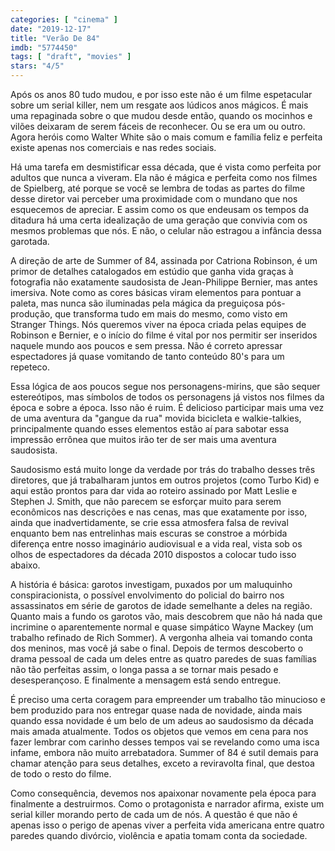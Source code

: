 ```yaml
---
categories: [ "cinema" ]
date: "2019-12-17"
title: "Verão De 84"
imdb: "5774450"
tags: [ "draft", "movies" ]
stars: "4/5"
---
```

Após os anos 80 tudo mudou, e por isso este não é um filme espetacular sobre um serial killer, nem um resgate aos lúdicos anos mágicos. É mais uma repaginada sobre o que mudou desde então, quando os mocinhos e vilões deixaram de serem fáceis de reconhecer. Ou se era um ou outro. Agora heróis como Walter White são o mais comum e família feliz e perfeita existe apenas nos comerciais e nas redes sociais.

Há uma tarefa em desmistificar essa década, que é vista como perfeita por adultos que nunca a viveram. Ela não é mágica e perfeita como nos filmes de Spielberg, até porque se você se lembra de todas as partes do filme desse diretor vai perceber uma proximidade com o mundano que nos esquecemos de apreciar. E assim como os que endeusam os tempos da ditadura há uma certa idealização de uma geração que convivia com os mesmos problemas que nós. E não, o celular não estragou a infância dessa garotada.

A direção de arte de Summer of 84, assinada por Catriona Robinson, é um primor de detalhes catalogados em estúdio que ganha vida graças à fotografia não exatamente saudosista de Jean-Philippe Bernier, mas antes imersiva. Note como as cores básicas viram elementos para pontuar a paleta, mas nunca são iluminadas pela mágica da preguiçosa pós-produção, que transforma tudo em mais do mesmo, como visto em Stranger Things. Nós queremos viver na época criada pelas equipes de Robinson e Bernier, e o início do filme é vital por nos permitir ser inseridos naquele mundo aos poucos e sem pressa. Não é correto apressar espectadores já quase vomitando de tanto conteúdo 80's para um repeteco.

Essa lógica de aos poucos segue nos personagens-mirins, que são sequer estereótipos, mas símbolos de todos os personagens já vistos nos filmes da época e sobre a época. Isso não é ruim. É delicioso participar mais uma vez de uma aventura da "gangue da rua" movida bicicleta e walkie-talkies, principalmente quando esses elementos estão aí para sabotar essa impressão errônea que muitos irão ter de ser mais uma aventura saudosista.

Saudosismo está muito longe da verdade por trás do trabalho desses três diretores, que já trabalharam juntos em outros projetos (como Turbo Kid) e aqui estão prontos para dar vida ao roteiro assinado por Matt Leslie e Stephen J. Smith, que não parecem se esforçar muito para serem econômicos nas descrições e nas cenas, mas que exatamente por isso, ainda que inadvertidamente, se crie essa atmosfera falsa de revival enquanto bem nas entrelinhas mais escuras se constroe a mórbida diferença entre nosso imaginário audiovisual e a vida real, vista sob os olhos de espectadores da década 2010 dispostos a colocar tudo isso abaixo.

A história é básica: garotos investigam, puxados por um maluquinho conspiracionista, o possível envolvimento do policial do bairro nos assassinatos em série de garotos de idade semelhante a deles na região. Quanto mais a fundo os garotos vão, mais descobrem que não há nada que incrimine o aparentemente normal e quase simpático Wayne Mackey (um trabalho refinado de Rich Sommer). A vergonha alheia vai tomando conta dos meninos, mas você já sabe o final. Depois de termos descoberto o drama pessoal de cada um deles entre as quatro paredes de suas famílias não tão perfeitas assim, o longa passa a se tornar mais pesado e desesperançoso. E finalmente a mensagem está sendo entregue.

É preciso uma certa coragem para empreender um trabalho tão minucioso e bem produzido para nos entregar quase nada de novidade, ainda mais quando essa novidade é um belo de um adeus ao saudosismo da década mais amada atualmente. Todos os objetos que vemos em cena para nos fazer lembrar com carinho desses tempos vai se revelando como uma isca infame, embora não muito arrebatadora. Summer of 84 é sutil demais para chamar atenção para seus detalhes, exceto a reviravolta final, que destoa de todo o resto do filme.

Como consequência, devemos nos apaixonar novamente pela época para finalmente a destruirmos. Como o protagonista e narrador afirma, existe um serial killer morando perto de cada um de nós. A questão é que não é apenas isso o perigo de apenas viver a perfeita vida americana entre quatro paredes quando divórcio, violência e apatia tomam conta da sociedade.
